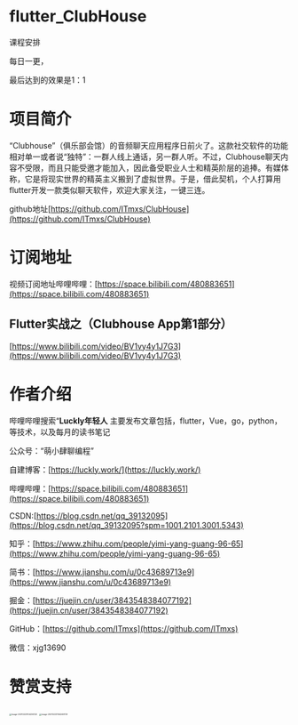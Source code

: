 # flutter_ClubHouse

课程安排

每日一更，

最后达到的效果是1：1

# 项目简介

“Clubhouse”（俱乐部会馆）的音频聊天应用程序日前火了。这款社交软件的功能相对单一或者说“独特”：一群人线上通话，另一群人听。不过，Clubhouse聊天内容不受限，而且只能受邀才能加入，因此备受职业人士和精英阶层的追捧。有媒体称，它是将现实世界的精英主义搬到了虚拟世界。于是，借此契机，个人打算用flutter开发一款类似聊天软件，欢迎大家关注，一键三连。

github地址[https://github.com/ITmxs/ClubHouse](https://github.com/ITmxs/ClubHouse)

# 订阅地址

视频订阅地址哔哩哔哩：[https://space.bilibili.com/480883651](https://space.bilibili.com/480883651)

## Flutter实战之（Clubhouse App第1部分）

[https://www.bilibili.com/video/BV1vy4y1J7G3](https://www.bilibili.com/video/BV1vy4y1J7G3)



# 作者介绍

哔哩哔哩搜索“**Luckly年轻人** 主要发布文章包括，flutter，Vue，go，python，等技术，以及每月的读书笔记

公众号：“萌小肆聊编程”

自建博客：[https://luckly.work/](https://luckly.work/)

哔哩哔哩：[https://space.bilibili.com/480883651](https://space.bilibili.com/480883651)

CSDN:[https://blog.csdn.net/qq_39132095](https://blog.csdn.net/qq_39132095?spm=1001.2101.3001.5343)

知乎：[https://www.zhihu.com/people/yimi-yang-guang-96-65](https://www.zhihu.com/people/yimi-yang-guang-96-65)

简书：[https://www.jianshu.com/u/0c43689713e9](https://www.jianshu.com/u/0c43689713e9)

掘金：[https://juejin.cn/user/3843548384077192](https://juejin.cn/user/3843548384077192)

GitHub：[https://github.com/ITmxs](https://github.com/ITmxs)

微信：xjg13690

# 赞赏支持

<img src="https://luckly007.oss-cn-beijing.aliyuncs.com/images/20210223104234.png" alt="image-20210223104234122" style="zoom:25%;" />

<img src="https://luckly007.oss-cn-beijing.aliyuncs.com/images/20210223104256.png" alt="image-20210223104246709" style="zoom:25%;" />